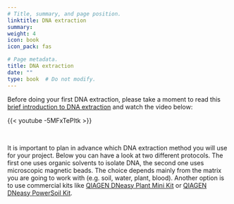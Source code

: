 ```yaml
---
# Title, summary, and page position.
linktitle: DNA extraction
summary: 
weight: 4
icon: book
icon_pack: fas

# Page metadata.
title: DNA extraction
date: ""
type: book  # Do not modify.
---
```


Before doing your first DNA extraction, please take a moment to read this [brief introduction to DNA extraction](https://en.wikipedia.org/wiki/DNA_extraction) and watch the video below:

{{< youtube -5MFxTePltk >}}

<br/>

It is important to plan in advance which DNA extraction method you will use for your project. Below you can have a look at two different protocols. The first one uses organic solvents to isolate DNA, the second one uses microscopic magnetic beads. The choice depends mainly from the matrix you are going to work with (e.g. soil, water, plant, blood). Another option is to use commercial kits like [QIAGEN DNeasy Plant Mini Kit](https://www.qiagen.com/ca/products/discovery-and-translational-research/dna-rna-purification/dna-purification/genomic-dna/dneasy-plant-mini-kit/#orderinginformationhttps://www.qiagen.com/ca/products/discovery-and-translational-research/dna-rna-purification/dna-purification/genomic-dna/dneasy-plant-mini-kit/#orderinginformation) or [QIAGEN DNeasy PowerSoil Kit](https://www.qiagen.com/us/products/dneasy-powersoil-kit/#orderinginformation).